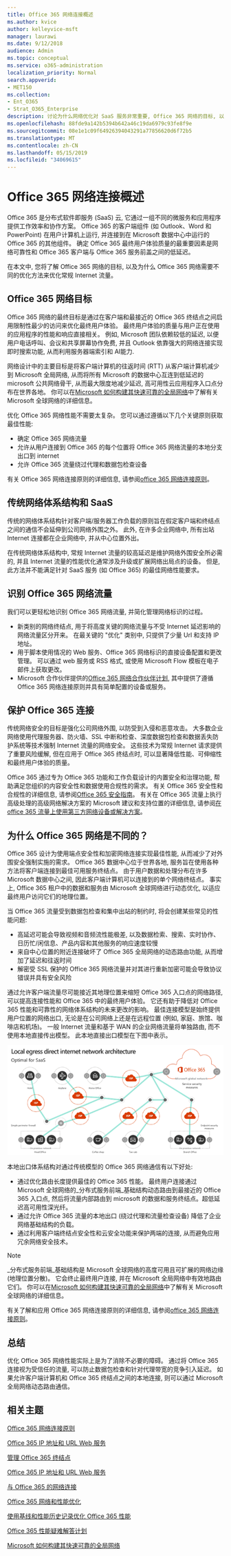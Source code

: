 ```yaml
---
title: Office 365 网络连接概述
ms.author: kvice
author: kelleyvice-msft
manager: laurawi
ms.date: 9/12/2018
audience: Admin
ms.topic: conceptual
ms.service: o365-administration
localization_priority: Normal
search.appverid:
- MET150
ms.collection:
- Ent_O365
- Strat_O365_Enterprise
description: 讨论为什么网络优化对 SaaS 服务非常重要, Office 365 网络的目标, 以及 SaaS 如何从其他工作负载中获得不同的网络。
ms.openlocfilehash: 88fde9a142b5394b642a46c19da6979c93fe8f9e
ms.sourcegitcommit: 08e1e1c09f64926394043291a77856620d6f72b5
ms.translationtype: MT
ms.contentlocale: zh-CN
ms.lasthandoff: 05/15/2019
ms.locfileid: "34069615"
---
```

# <a name="office-365-network-connectivity-overview"></a>Office 365 网络连接概述

Office 365 是分布式软件即服务 (SaaS) 云, 它通过一组不同的微服务和应用程序提供工作效率和协作方案。 Office 365 的客户端组件 (如 Outlook、Word 和 PowerPoint) 在用户计算机上运行, 并连接到在 Microsoft 数据中心中运行的 Office 365 的其他组件。 确定 Office 365 最终用户体验质量的最重要因素是网络可靠性和 Office 365 客户端与 Office 365 服务前盖之间的低延迟。

在本文中, 您将了解 Office 365 网络的目标, 以及为什么 Office 365 网络需要不同的优化方法来优化常规 Internet 流量。

## <a name="office-365-networking-goals"></a>Office 365 网络目标

Office 365 网络的最终目标是通过在客户端和最接近的 Office 365 终结点之间启用限制性最少的访问来优化最终用户体验。 最终用户体验的质量与用户正在使用的应用程序的性能和响应直接相关。 例如, Microsoft 团队依赖较低的延迟, 以便用户电话呼叫、会议和共享屏幕协作免费, 并且 Outlook 依靠强大的网络连接实现即时搜索功能, 从而利用服务器端索引和 AI能力.

网络设计中的主要目标是将客户端计算机的往返时间 (RTT) 从客户端计算机减少到 Microsoft 全局网络, 从而将所有 Microsoft 的数据中心互连到低延迟的 microsoft 公共网络骨干, 从而最大限度地减少延迟, 高可用性云应用程序入口点分布在世界各地。 你可以在[Microsoft 如何构建其快速可靠的全局网络](https://azure.microsoft.com/en-us/blog/how-microsoft-builds-its-fast-and-reliable-global-network/)中了解有关 Microsoft 全球网络的详细信息。

优化 Office 365 网络性能不需要太复杂。 您可以通过遵循以下几个关键原则获取最佳性能:

- 确定 Office 365 网络流量
- 允许从用户连接到 Office 365 的每个位置将 Office 365 网络流量的本地分支出口到 internet
- 允许 Office 365 流量绕过代理和数据包检查设备

有关 Office 365 网络连接原则的详细信息, 请参阅[office 365 网络连接原则](office-365-network-connectivity-principles.md)。

## <a name="traditional-network-architectures-and-saas"></a>传统网络体系结构和 SaaS

传统的网络体系结构针对客户端/服务器工作负载的原则旨在假定客户端和终结点之间的通信不会延伸到公司网络外围之外。 此外, 在许多企业网络中, 所有出站 Internet 连接都在企业网络中, 并从中心位置外出。

在传统网络体系结构中, 常规 Internet 流量的较高延迟是维护网络外围安全所必需的, 并且 Internet 流量的性能优化通常涉及升级或扩展网络出局点的设备。 但是, 此方法并不能满足针对 SaaS 服务 (如 Office 365) 的最佳网络性能要求。

## <a name="identifying-office-365-network-traffic"></a>识别 Office 365 网络流量

我们可以更轻松地识别 Office 365 网络流量, 并简化管理网络标识的过程。

- 新类别的网络终结点, 用于将高度关键的网络流量与不受 Internet 延迟影响的网络流量区分开来。 在最关键的 "优化" 类别中, 只提供了少量 Url 和支持 IP 地址。
- 用于脚本使用情况的 Web 服务、Office 365 网络标识的直接设备配置和更改管理。 可以通过 web 服务或 RSS 格式, 或使用 Microsoft Flow 模板在电子邮件上获取更改。
- Microsoft 合作伙伴提供的[Office 365 网络合作伙伴计划](http://aka.ms/Office365NPP), 其中提供了遵循 Office 365 网络连接原则并具有简单配置的设备或服务。

## <a name="securing-office-365-connections"></a>保护 Office 365 连接

传统网络安全的目标是强化公司网络外围, 以防受到入侵和恶意攻击。 大多数企业网络使用代理服务器、防火墙、SSL 中断和检查、深度数据包检查和数据丢失防护系统等技术强制 Internet 流量的网络安全。 这些技术为常规 Internet 请求提供了重要风险缓解, 但在应用于 Office 365 终结点时, 可以显著降低性能、可伸缩性和最终用户体验的质量。

Office 365 通过专为 Office 365 功能和工作负载设计的内置安全和治理功能, 帮助满足您组织的内容安全性和数据使用合规性的需求。 有关 Office 365 安全性和合规性的详细信息, 请参阅[Office 365 安全指南](https://docs.microsoft.com/en-us/office365/securitycompliance/security-roadmap)。 有关在 Office 365 流量上执行高级处理的高级网络解决方案的 Microsoft 建议和支持位置的详细信息, 请参阅[在 office 365 流量上使用第三方网络设备或解决方案](https://support.microsoft.com/en-us/help/2690045)。

## <a name="why-is-office-365-networking-different"></a>为什么 Office 365 网络是不同的？

Office 365 设计为使用端点安全性和加密网络连接实现最佳性能, 从而减少了对外围安全强制实施的需求。 Office 365 数据中心位于世界各地, 服务旨在使用各种方法将客户端连接到最佳可用服务终结点。 由于用户数据和处理分布在许多 Microsoft 数据中心之间, 因此客户端计算机可以连接到的单个网络终结点。 事实上, Office 365 租户中的数据和服务由 Microsoft 全球网络进行动态优化, 以适应最终用户访问它们的地理位置。

当 Office 365 流量受到数据包检查和集中出站的制约时, 将会创建某些常见的性能问题:

- 高延迟可能会导致视频和音频流性能极差, 以及数据检索、搜索、实时协作、日历忙/闲信息、产品内容和其他服务的响应速度较慢
- 来自中心位置的附近连接破坏了 Office 365 全局网络的动态路由功能, 从而增加了延迟和往返时间
- 解密受 SSL 保护的 Office 365 网络流量并对其进行重新加密可能会导致协议错误并具有安全风险

通过允许客户端流量尽可能接近其地理位置来缩短 Office 365 入口点的网络路径, 可以提高连接性能和 Office 365 中的最终用户体验。 它还有助于降低对 Office 365 性能和可靠性的网络体系结构的未来更改的影响。 最佳连接模型是始终提供用户位置的网络出口, 无论是在公司网络上还是在远程位置 (例如, 家庭、旅馆、咖啡店和机场)。 一般 Internet 流量和基于 WAN 的企业网络流量将单独路由, 而不使用本地直接传出模型。 此本地直接出口模型在下图中表示。

![本地出口网络体系结构](media/6bc636b0-1234-4ceb-a45a-aadd1044b39c.png)

本地出口体系结构对通过传统模型的 Office 365 网络通信有以下好处:
  
- 通过优化路由长度提供最佳的 Office 365 性能。 最终用户连接通过 Microsoft 全球网络的_分布式服务前端_基础结构动态路由到最接近的 Office 365 入口点, 然后将流量内部路由到 microsoft 的数据和服务终结点。超低延迟高可用性深光纤。
- 通过允许 Office 365 流量的本地出口 (绕过代理和流量检查设备) 降低了企业网络基础结构的负载。
- 通过利用客户端终结点安全性和云安全功能来保护两端的连接, 从而避免应用冗余网络安全技术。

> [!NOTE]
> _分布式服务前端_基础结构是 Microsoft 全球网络的高度可用且可扩展的网络边缘 (地理位置分散)。 它会终止最终用户连接, 并在 Microsoft 全局网络中有效地路由它们。 你可以在[Microsoft 如何构建其快速可靠的全局网络](https://azure.microsoft.com/en-us/blog/how-microsoft-builds-its-fast-and-reliable-global-network/)中了解有关 Microsoft 全球网络的详细信息。

有关了解和应用 Office 365 网络连接原则的详细信息, 请参阅[office 365 网络连接原则](office-365-network-connectivity-principles.md)。

## <a name="conclusion"></a>总结

优化 Office 365 网络性能实际上是为了消除不必要的障碍。 通过将 Office 365 连接视为受信任的流量, 可以防止数据包检查和针对代理带宽的竞争引入延迟。 如果允许客户端计算机和 Office 365 终结点之间的本地连接, 则可以通过 Microsoft 全局网络动态路由通信。

## <a name="related-topics"></a>相关主题

[Office 365 网络连接原则](office-365-network-connectivity-principles.md)

[Office 365 IP 地址和 URL Web 服务](office-365-ip-web-service.md)

[管理 Office 365 终结点](managing-office-365-endpoints.md)

[Office 365 IP 地址和 URL Web 服务](office-365-ip-web-service.md)

[与 Office 365 的网络连接](network-connectivity.md)

[Office 365 网络和性能优化](network-planning-and-performance.md)

[使用基线和性能历史记录优化 Office 365 性能](performance-tuning-using-baselines-and-history.md)

[Office 365 性能疑难解答计划](performance-troubleshooting-plan.md)

[Microsoft 如何构建其快速可靠的全局网络](https://azure.microsoft.com/en-us/blog/how-microsoft-builds-its-fast-and-reliable-global-network/)
